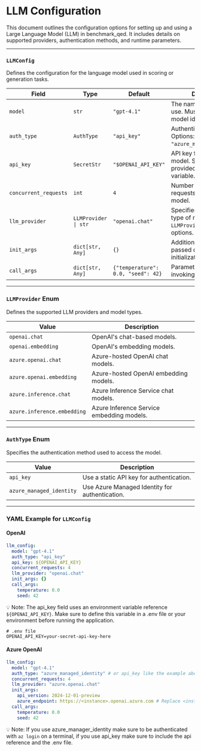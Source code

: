 # LLM Configuration

This document outlines the configuration options for setting up and using a Large Language Model (LLM) in benchmark_qed. It includes details on supported providers, authentication methods, and runtime parameters.

---

### `LLMConfig`
Defines the configuration for the language model used in scoring or generation tasks.

| Field | Type | Default | Description |
|-------|------|---------|-------------|
| `model` | `str` | `"gpt-4.1"` | The name of the model to use. Must be a valid model identifier. |
| `auth_type` | `AuthType` | `"api_key"` | Authentication method. Options: `"api_key"` or `"azure_managed_identity"`. |
| `api_key` | `SecretStr` | `"$OPENAI_API_KEY"` | API key for accessing the model. Should be provided via environment variable. |
| `concurrent_requests` | `int` | `4` | Number of concurrent requests allowed to the model. |
| `llm_provider` | `LLMProvider \| str` | `"openai.chat"` | Specifies the provider and type of model. See `LLMProvider` enum for options. |
| `init_args` | `dict[str, Any]` | `{}` | Additional arguments passed during model initialization. |
| `call_args` | `dict[str, Any]` | `{"temperature": 0.0, "seed": 42}` | Parameters passed when invoking the model. |

---

### `LLMProvider` Enum

Defines the supported LLM providers and model types.

| Value | Description |
|-------|-------------|
| `openai.chat` | OpenAI's chat-based models. |
| `openai.embedding` | OpenAI's embedding models. |
| `azure.openai.chat` | Azure-hosted OpenAI chat models. |
| `azure.openai.embedding` | Azure-hosted OpenAI embedding models. |
| `azure.inference.chat` | Azure Inference Service chat models. |
| `azure.inference.embedding` | Azure Inference Service embedding models. |

---

### `AuthType` Enum

Specifies the authentication method used to access the model.

| Value | Description |
|-------|-------------|
| `api_key` | Use a static API key for authentication. |
| `azure_managed_identity` | Use Azure Managed Identity for authentication. |

---

### YAML Example for `LLMConfig`

#### OpenAI

```yaml
llm_config:
  model: "gpt-4.1"
  auth_type: "api_key"
  api_key: ${OPENAI_API_KEY}
  concurrent_requests: 4
  llm_provider: "openai.chat"
  init_args: {}
  call_args:
    temperature: 0.0
    seed: 42
```

💡 Note: The api_key field uses an environment variable reference `${OPENAI_API_KEY}`. Make sure to define this variable in a .env file or your environment before running the application.

```
# .env file
OPENAI_API_KEY=your-secret-api-key-here
```

#### Azure OpenAI

```yaml
llm_config:
  model: "gpt-4.1"
  auth_type: "azure_managed_identity" # or api_key like the example above
  concurrent_requests: 4
  llm_provider: "azure.openai.chat"
  init_args: 
    api_version: 2024-12-01-preview
    azure_endpoint: https://<instance>.openai.azure.com # Replace <instance> with the actual value
  call_args:
    temperature: 0.0
    seed: 42
```

💡 Note: If you use azure_manager_identity make sure to be authenticated with `az login` on a terminal, if you use api_key make sure to include the api reference and the .env file.